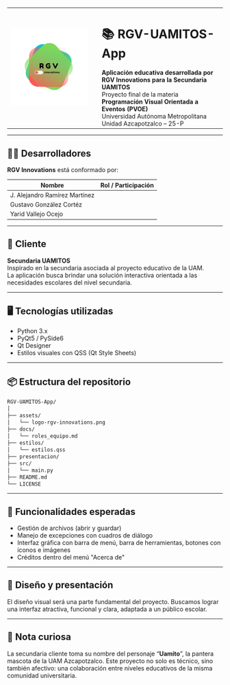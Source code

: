 <table border="0">
  <tr>
    <td width="200">
      <img src="assets/logo-rgv-innovations.png" alt="Logo de RGV Innovations" width="180"/>
    </td>
    <td>
      <h1>📚 RGV-UAMITOS-App</h1>
      <strong>Aplicación educativa desarrollada por RGV Innovations para la Secundaria UAMITOS</strong><br>
      Proyecto final de la materia <strong>Programación Visual Orientada a Eventos (PVOE)</strong><br>
      Universidad Autónoma Metropolitana Unidad Azcapotzalco – 25-P
    </td>
  </tr>
</table>

---

## 🧑‍💻 Desarrolladores

**RGV Innovations** está conformado por:

| Nombre                        | Rol / Participación |
| ----------------------------- | ------------------- |
| J. Alejandro Ramírez Martínez |                     |
| Gustavo González Cortéz       |                     |
| Yarid Vallejo Ocejo           |                     |

---

## 🏫 Cliente

**Secundaria UAMITOS**  
Inspirado en la secundaria asociada al proyecto educativo de la UAM.  
La aplicación busca brindar una solución interactiva orientada a las necesidades escolares del nivel secundaria.

---

## 🖥️ Tecnologías utilizadas

- Python 3.x
- PyQt5 / PySide6
- Qt Designer
- Estilos visuales con QSS (Qt Style Sheets)

---

## 📦 Estructura del repositorio

```
RGV-UAMITOS-App/
│
├── assets/
│   └── logo-rgv-innovations.png
├── docs/
│   └── roles_equipo.md
├── estilos/
│   └── estilos.qss
├── presentacion/
├── src/
│   └── main.py
├── README.md
└── LICENSE
```

---

## 🧩 Funcionalidades esperadas

- Gestión de archivos (abrir y guardar)
- Manejo de excepciones con cuadros de diálogo
- Interfaz gráfica con barra de menú, barra de herramientas, botones con íconos e imágenes
- Créditos dentro del menú "Acerca de"

---

## 🎨 Diseño y presentación

El diseño visual será una parte fundamental del proyecto. Buscamos lograr una interfaz atractiva, funcional y clara, adaptada a un público escolar.

---

## 🐾 Nota curiosa

La secundaria cliente toma su nombre del personaje “**Uamito**”, la pantera mascota de la UAM Azcapotzalco. Este proyecto no solo es técnico, sino también afectivo: una colaboración entre niveles educativos de la misma comunidad universitaria.
